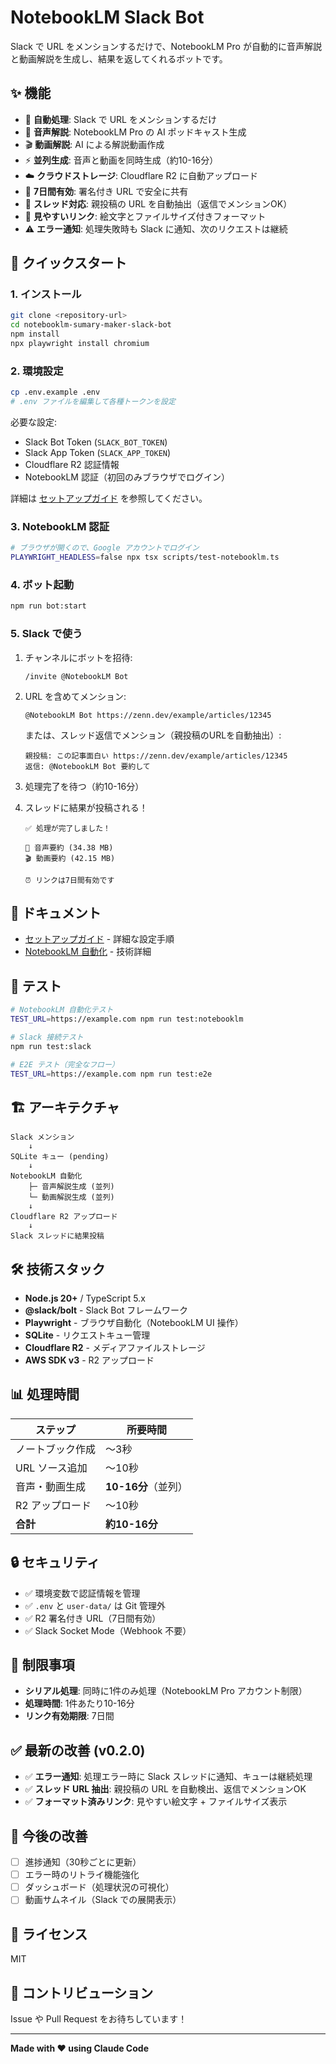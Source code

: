 # NotebookLM Slack Bot

Slack で URL をメンションするだけで、NotebookLM Pro が自動的に音声解説と動画解説を生成し、結果を返してくれるボットです。

## ✨ 機能

- 🤖 **自動処理**: Slack で URL をメンションするだけ
- 🎵 **音声解説**: NotebookLM Pro の AI ポッドキャスト生成
- 🎬 **動画解説**: AI による解説動画作成
- ⚡ **並列生成**: 音声と動画を同時生成（約10-16分）
- ☁️ **クラウドストレージ**: Cloudflare R2 に自動アップロード
- 🔐 **7日間有効**: 署名付き URL で安全に共有
- 🧵 **スレッド対応**: 親投稿の URL を自動抽出（返信でメンションOK）
- 🔗 **見やすいリンク**: 絵文字とファイルサイズ付きフォーマット
- ⚠️ **エラー通知**: 処理失敗時も Slack に通知、次のリクエストは継続

## 🚀 クイックスタート

### 1. インストール

```bash
git clone <repository-url>
cd notebooklm-sumary-maker-slack-bot
npm install
npx playwright install chromium
```

### 2. 環境設定

```bash
cp .env.example .env
# .env ファイルを編集して各種トークンを設定
```

必要な設定:
- Slack Bot Token (`SLACK_BOT_TOKEN`)
- Slack App Token (`SLACK_APP_TOKEN`)
- Cloudflare R2 認証情報
- NotebookLM 認証（初回のみブラウザでログイン）

詳細は [セットアップガイド](./docs/setup-guide.md) を参照してください。

### 3. NotebookLM 認証

```bash
# ブラウザが開くので、Google アカウントでログイン
PLAYWRIGHT_HEADLESS=false npx tsx scripts/test-notebooklm.ts
```

### 4. ボット起動

```bash
npm run bot:start
```

### 5. Slack で使う

1. チャンネルにボットを招待:
   ```
   /invite @NotebookLM Bot
   ```

2. URL を含めてメンション:
   ```
   @NotebookLM Bot https://zenn.dev/example/articles/12345
   ```

   または、スレッド返信でメンション（親投稿のURLを自動抽出）:
   ```
   親投稿: この記事面白い https://zenn.dev/example/articles/12345
   返信: @NotebookLM Bot 要約して
   ```

3. 処理完了を待つ（約10-16分）

4. スレッドに結果が投稿される！
   ```
   ✅ 処理が完了しました！

   🎵 音声要約 (34.38 MB)
   🎬 動画要約 (42.15 MB)

   ⏰ リンクは7日間有効です
   ```

## 📖 ドキュメント

- [セットアップガイド](./docs/setup-guide.md) - 詳細な設定手順
- [NotebookLM 自動化](./docs/notebooklm-automation.md) - 技術詳細

## 🧪 テスト

```bash
# NotebookLM 自動化テスト
TEST_URL=https://example.com npm run test:notebooklm

# Slack 接続テスト
npm run test:slack

# E2E テスト（完全なフロー）
TEST_URL=https://example.com npm run test:e2e
```

## 🏗️ アーキテクチャ

```
Slack メンション
    ↓
SQLite キュー (pending)
    ↓
NotebookLM 自動化
    ├─ 音声解説生成 (並列)
    └─ 動画解説生成 (並列)
    ↓
Cloudflare R2 アップロード
    ↓
Slack スレッドに結果投稿
```

## 🛠️ 技術スタック

- **Node.js 20+** / TypeScript 5.x
- **@slack/bolt** - Slack Bot フレームワーク
- **Playwright** - ブラウザ自動化（NotebookLM UI 操作）
- **SQLite** - リクエストキュー管理
- **Cloudflare R2** - メディアファイルストレージ
- **AWS SDK v3** - R2 アップロード

## 📊 処理時間

| ステップ | 所要時間 |
|---------|---------|
| ノートブック作成 | 〜3秒 |
| URL ソース追加 | 〜10秒 |
| 音声・動画生成 | **10-16分**（並列） |
| R2 アップロード | 〜10秒 |
| **合計** | **約10-16分** |

## 🔒 セキュリティ

- ✅ 環境変数で認証情報を管理
- ✅ `.env` と `user-data/` は Git 管理外
- ✅ R2 署名付き URL（7日間有効）
- ✅ Slack Socket Mode（Webhook 不要）

## 📝 制限事項

- **シリアル処理**: 同時に1件のみ処理（NotebookLM Pro アカウント制限）
- **処理時間**: 1件あたり10-16分
- **リンク有効期限**: 7日間

## ✅ 最新の改善 (v0.2.0)

- ✅ **エラー通知**: 処理エラー時に Slack スレッドに通知、キューは継続処理
- ✅ **スレッド URL 抽出**: 親投稿の URL を自動検出、返信でメンションOK
- ✅ **フォーマット済みリンク**: 見やすい絵文字 + ファイルサイズ表示

## 🚧 今後の改善

- [ ] 進捗通知（30秒ごとに更新）
- [ ] エラー時のリトライ機能強化
- [ ] ダッシュボード（処理状況の可視化）
- [ ] 動画サムネイル（Slack での展開表示）

## 📄 ライセンス

MIT

## 🤝 コントリビューション

Issue や Pull Request をお待ちしています！

---

**Made with ❤️ using Claude Code**
